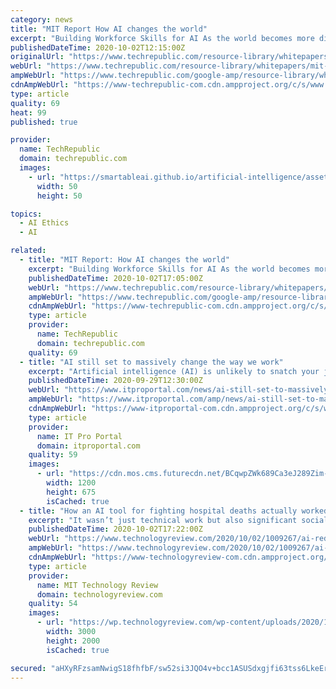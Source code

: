 ```yaml
---
category: news
title: "MIT Report How AI changes the world"
excerpt: "Building Workforce Skills for AI As the world becomes more digital, artificial intelligence (AI) is increasingly critical to the way we do business. Leaders are no longer deciding"
publishedDateTime: 2020-10-02T12:15:00Z
originalUrl: "https://www.techrepublic.com/resource-library/whitepapers/mit-report-how-ai-changes-the-world/"
webUrl: "https://www.techrepublic.com/resource-library/whitepapers/mit-report-how-ai-changes-the-world/"
ampWebUrl: "https://www.techrepublic.com/google-amp/resource-library/whitepapers/mit-report-how-ai-changes-the-world/"
cdnAmpWebUrl: "https://www-techrepublic-com.cdn.ampproject.org/c/s/www.techrepublic.com/google-amp/resource-library/whitepapers/mit-report-how-ai-changes-the-world/"
type: article
quality: 69
heat: 99
published: true

provider:
  name: TechRepublic
  domain: techrepublic.com
  images:
    - url: "https://smartableai.github.io/artificial-intelligence/assets/images/organizations/techrepublic.com-50x50.jpg"
      width: 50
      height: 50

topics:
  - AI Ethics
  - AI

related:
  - title: "MIT Report: How AI changes the world"
    excerpt: "Building Workforce Skills for AI As the world becomes more digital, artificial intelligence (AI) is increasingly critical to the way we do business. Leaders are no longer deciding"
    publishedDateTime: 2020-10-02T17:05:00Z
    webUrl: "https://www.techrepublic.com/resource-library/whitepapers/how-ai-changes-the-world/"
    ampWebUrl: "https://www.techrepublic.com/google-amp/resource-library/whitepapers/how-ai-changes-the-world/"
    cdnAmpWebUrl: "https://www-techrepublic-com.cdn.ampproject.org/c/s/www.techrepublic.com/google-amp/resource-library/whitepapers/how-ai-changes-the-world/"
    type: article
    provider:
      name: TechRepublic
      domain: techrepublic.com
    quality: 69
  - title: "AI still set to massively change the way we work"
    excerpt: "Artificial intelligence (AI) is unlikely to snatch your job, but it is likely to fundamentally change it, according to a new report from software firm Citrix. Based on a poll of more than 500 C-Suite leaders and 1,"
    publishedDateTime: 2020-09-29T12:30:00Z
    webUrl: "https://www.itproportal.com/news/ai-still-set-to-massively-change-the-way-we-work/"
    ampWebUrl: "https://www.itproportal.com/amp/news/ai-still-set-to-massively-change-the-way-we-work/"
    cdnAmpWebUrl: "https://www-itproportal-com.cdn.ampproject.org/c/s/www.itproportal.com/amp/news/ai-still-set-to-massively-change-the-way-we-work/"
    type: article
    provider:
      name: IT Pro Portal
      domain: itproportal.com
    quality: 59
    images:
      - url: "https://cdn.mos.cms.futurecdn.net/BCqwpZWk689Ca3eJ289Zim-1200-80.jpg"
        width: 1200
        height: 675
        isCached: true
  - title: "How an AI tool for fighting hospital deaths actually worked in the real world"
    excerpt: "It wasn’t just technical work but also significant social and emotional labor that turned Sepsis Watch, a Duke University deep-learning model, into a success story."
    publishedDateTime: 2020-10-02T17:22:00Z
    webUrl: "https://www.technologyreview.com/2020/10/02/1009267/ai-reduced-hospital-deaths-in-the-real-world/"
    ampWebUrl: "https://www.technologyreview.com/2020/10/02/1009267/ai-reduced-hospital-deaths-in-the-real-world/amp/"
    cdnAmpWebUrl: "https://www-technologyreview-com.cdn.ampproject.org/c/s/www.technologyreview.com/2020/10/02/1009267/ai-reduced-hospital-deaths-in-the-real-world/amp/"
    type: article
    provider:
      name: MIT Technology Review
      domain: technologyreview.com
    quality: 54
    images:
      - url: "https://wp.technologyreview.com/wp-content/uploads/2020/10/GettyImages-523733977_web.jpg?w=3000"
        width: 3000
        height: 2000
        isCached: true

secured: "aHXyRFzsamNwigS18fhfbF/sw52si3JQO4v+bcc1ASUSdxgjfi63tss6LkeEr6BvUp5+5Qtj8a6fJYNtBpbNH0kVNHlyDlTqcJHkJ8UOziO3a5GYRyhnn2Em/Egh8kqAUIg7kC9GGpa08dV4STht3UysyGoczV1a/67qz5zh1KP1c+pIRls+bNicfpxGv+9yKt74pLRs1WnToO3rUh5UuNDouEpkwtimCAp6Shf1o6UTWLhkiLrF7ezJwqLVgzZAg1datE+NyUBjSV9VlLDZL4JWSYKZnrwGZwgZSKXavIT6z03NFXMPin3q9Y+eKkkXNmO4EOgJOiy6byaIkclo2P8xYtrNaeJgmCzz1I+RRX8=;5U3pNvGgoSdmkpkza8GGmw=="
---
```


